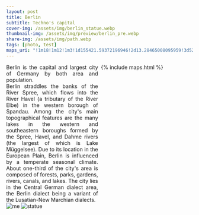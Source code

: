 ```yaml
---
layout: post
title: Berlin
subtitle: Techno's capital
cover-img: /assets/img/berlin_statue.webp
thumbnail-img: /assets/img/preview/berlin_pre.webp
share-img: /assets/img/path.webp
tags: [photo, test]
maps_uri: "!1m18!1m12!1m3!1d155421.59372196946!2d13.28465008095959!3d52.50697037933168!2m3!1f0!2f0!3f0!3m2!1i1024!2i768!4f13.1!3m3!1m2!1s0x47a84e373f035901%3A0x42120465b5e3b70!2sBerlin!5e0!3m2!1sde!2sde!4v1621418530391!5m2!1sde!2sde"
---
```


<div style="width: 100%; justify-content: space-between; display: flex;">
    <div style="width: 100%; text-align: justify;" id="lside">
        <div>
            <span class=h3>B</span>erlin is the capital and largest city of Germany by both area and population.
        </div>
        Berlin straddles the banks of the River Spree, which flows into the River Havel (a tributary of the River Elbe) in the western borough of Spandau. Among the city's main topographical features are the many lakes in the western and southeastern boroughs formed by the Spree, Havel, and Dahme rivers (the largest of which is Lake Müggelsee). Due to its location in the European Plain, Berlin is influenced by a temperate seasonal climate. About one-third of the city's area is composed of forests, parks, gardens, rivers, canals, and lakes. The city lies in the Central German dialect area, the Berlin dialect being a variant of the Lusatian-New Marchian dialects.
    </div>
    <div style="width: 100%; padding-left: 0.5rem;">
        {% include maps.html %}
    </div>
</div>

<div class="gallery">
    <img src="{{ '/assets/img/berlin_me.webp' | relative_url }}" alt="me" class="gallery-image"/>
    <img src="{{ '/assets/img/berlin_sta2.webp' | relative_url }}" alt="statue" class="gallery-image"/>
</div>
